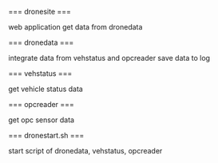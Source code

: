 === dronesite ===

web application
get data from dronedata

=== dronedata ===

integrate data from vehstatus and opcreader
save data to log

=== vehstatus ===

get vehicle status data

=== opcreader ===

get opc sensor data


=== dronestart.sh ===

start script of dronedata, vehstatus, opcreader
